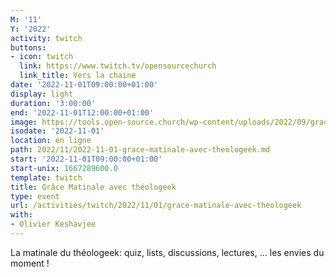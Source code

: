 ```yaml
---
M: '11'
Y: '2022'
activity: twitch
buttons:
- icon: twitch
  link: https://www.twitch.tv/opensourcechurch
  link_title: Vers la chaine
date: '2022-11-01T09:00:00+01:00'
display: light
duration: '3:00:00'
end: '2022-11-01T12:00:00+01:00'
image: https://tools.open-source.church/wp-content/uploads/2022/09/grace-matinale.jpg
isodate: '2022-11-01'
location: en ligne
path: 2022/11/2022-11-01-grace-matinale-avec-theologeek.md
start: '2022-11-01T09:00:00+01:00'
start-unix: 1667289600.0
template: twitch
title: Grâce Matinale avec théologeek
type: event
url: /activities/twitch/2022/11/01/grace-matinale-avec-theologeek
with:
- Olivier Keshavjee
---
```

La matinale du théologeek: quiz, lists, discussions, lectures, ... les envies du moment !